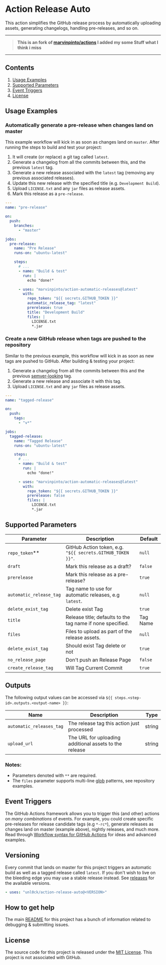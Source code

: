 # Action Release Auto

This action simplifies the GitHub release process by automatically uploading assets, generating changelogs, handling pre-releases, and so on.

---

> **This is an fork of [marvinpinto/actions](https://github.com/marvinpinto/actions) I added my some Stuff what I think i miss**

---

## Contents

1. [Usage Examples](#usage-examples)
1. [Supported Parameters](#supported-parameters)
1. [Event Triggers](#event-triggers)
1. [License](#license)

## Usage Examples

### Automatically generate a pre-release when changes land on master

This example workflow will kick in as soon as changes land on `master`. After running the steps to build and test your project:

1. It will create (or replace) a git tag called `latest`.
1. Generate a changelog from all the commits between this, and the previous `latest` tag.
1. Generate a new release associated with the `latest` tag (removing any previous associated releases).
1. Update this new release with the specified title (e.g. `Development Build`).
1. Upload `LICENSE.txt` and any `jar` files as release assets.
1. Mark this release as a `pre-release`.

```yaml
---
name: "pre-release"

on:
  push:
    branches:
      - "master"

jobs:
  pre-release:
    name: "Pre Release"
    runs-on: "ubuntu-latest"

    steps:
      # ...
      - name: "Build & test"
        run: |
          echo "done!"

      - uses: "marvinpinto/action-automatic-releases@latest"
        with:
          repo_token: "${{ secrets.GITHUB_TOKEN }}"
          automatic_release_tag: "latest"
          prerelease: true
          title: "Development Build"
          files: |
            LICENSE.txt
            *.jar
```

### Create a new GitHub release when tags are pushed to the repository

Similar to the previous example, this workflow will kick in as soon as new tags are pushed to GitHub. After building & testing your project:

1. Generate a changelog from all the commits between this and the previous [semver-looking](https://semver.org/) tag.
1. Generate a new release and associate it with this tag.
1. Upload `LICENSE.txt` and any `jar` files as release assets.

```yaml
---
name: "tagged-release"

on:
  push:
    tags:
      - "v*"

jobs:
  tagged-release:
    name: "Tagged Release"
    runs-on: "ubuntu-latest"

    steps:
      # ...
      - name: "Build & test"
        run: |
          echo "done!"

      - uses: "marvinpinto/action-automatic-releases@latest"
        with:
          repo_token: "${{ secrets.GITHUB_TOKEN }}"
          prerelease: false
          files: |
            LICENSE.txt
            *.jar
```

## Supported Parameters

| Parameter               | Description                                                | Default  |
| ----------------------- | ---------------------------------------------------------- | -------- |
| `repo_token`\*\*        | GitHub Action token, e.g. `"${{ secrets.GITHUB_TOKEN }}"`. | `null`   |
| `draft`                 | Mark this release as a draft?                              | `false`  |
| `prerelease`            | Mark this release as a pre-release?                        | `true`   |
| `automatic_release_tag` | Tag name to use for automatic releases, e.g `latest`.      | `null`   |
| `delete_exist_tag`      | Delete exist Tag                                           | `true`   |
| `title`                 | Release title; defaults to the tag name if none specified. | Tag Name |
| `files`                 | Files to upload as part of the release assets.             | `null`   |
| `delete_exist_tag`      | Should exist Tag delete or not                             | `true`   |
| `no_release_page`       | Don't push an Release Page                                 | `false`  |
| `create_release_tag`    | Will Tag Current Commit                                    | `true`   |

## Outputs

The following output values can be accessed via `${{ steps.<step-id>.outputs.<output-name> }}`:

| Name                     | Description                                            | Type   |
| ------------------------ | ------------------------------------------------------ | ------ |
| `automatic_releases_tag` | The release tag this action just processed             | string |
| `upload_url`             | The URL for uploading additional assets to the release | string |

### Notes:

- Parameters denoted with `**` are required.
- The `files` parameter supports multi-line [glob](https://github.com/isaacs/node-glob) patterns, see repository examples.

## Event Triggers

The GitHub Actions framework allows you to trigger this (and other) actions on _many combinations_ of events. For example, you could create specific pre-releases for release candidate tags (e.g `*-rc*`), generate releases as changes land on master (example above), nightly releases, and much more. Read through [Workflow syntax for GitHub Actions](https://help.github.com/en/articles/workflow-syntax-for-github-actions) for ideas and advanced examples.

## Versioning

Every commit that lands on master for this project triggers an automatic build as well as a tagged release called `latest`. If you don't wish to live on the bleeding edge you may use a stable release instead. See [releases](../../releases/latest) for the available versions.

```yaml
- uses: "unl0ck/action-release-auto@<VERSION>"
```

## How to get help

The main [README](https://github.com/unl0ck/action-release-auto/blob/master/README.md) for this project has a bunch of information related to debugging & submitting issues.

## License

The source code for this project is released under the [MIT License](/LICENSE). This project is not associated with GitHub.
